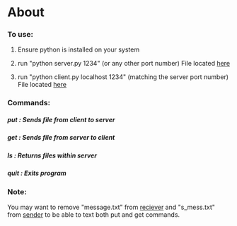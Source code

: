 # About

### To use:

1. Ensure python is installed on your system

2. run "python server.py 1234" (or any other port number) File located [here](/receiver)

3. run "python client.py localhost 1234" (matching the server port number) File located [here](/sender)


### Commands:

##### put <filename> : Sends file from client to server

##### get <filename> : Sends file from server to client

##### ls : Returns files within server

##### quit : Exits program


### Note:

You may want to remove "message.txt" from [reciever](/receiver) and "s_mess.txt"
from [sender](/sender) to be able to text both put and get commands. 

